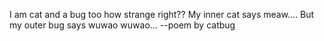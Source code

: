 I am cat and a bug too
how strange right??
My inner cat says meaw....
But my outer bug says wuwao wuwao...
--poem by catbug
